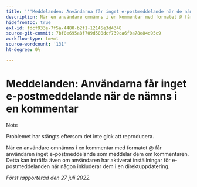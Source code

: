 ```yaml
---
title: '''Meddelanden: Användarna får inget e-postmeddelande när de nämns i en kommentar'
description: När en användare omnämns i en kommentar med formatet @ får användaren inget e-postmeddelande som meddelar dem om kommentaren. Detta kan inträffa även om användaren har aktiverat inställningar för e-postmeddelanden när någon inkluderar dem i en direktuppdatering.
hidefromtoc: true
exl-id: fdcf933e-7f5a-4480-b2f1-12145e3d4348
source-git-commit: 7bf0e695a8f709d508dcf739ca6f0a78e84d95c9
workflow-type: tm+mt
source-wordcount: '131'
ht-degree: 0%

---
```


# Meddelanden: Användarna får inget e-postmeddelande när de nämns i en kommentar

>[!NOTE]
>
>Problemet har stängts eftersom det inte gick att reproducera.

När en användare omnämns i en kommentar med formatet @ får användaren inget e-postmeddelande som meddelar dem om kommentaren. Detta kan inträffa även om användaren har aktiverat inställningar för e-postmeddelanden när någon inkluderar dem i en direktuppdatering.

_Först rapporterad den 27 juli 2022._

